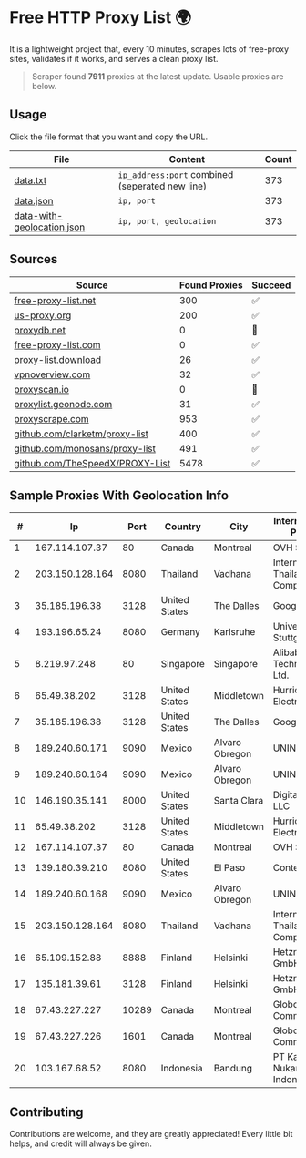 
# Free HTTP Proxy List 🌍

It is a lightweight project that, every 10 minutes, scrapes lots of free-proxy sites, validates if it works, and serves a clean proxy list.


> Scraper found **7911** proxies at the latest update. Usable proxies are below.

## Usage

Click the file format that you want and copy the URL.


|File|Content|Count|
|----|-------|-----|
|[data.txt](https://raw.githubusercontent.com/themiralay/Proxy-List-World/master/data.txt)|`ip_address:port` combined (seperated new line)|373|
|[data.json](https://raw.githubusercontent.com/themiralay/Proxy-List-World/master/data.json)|`ip, port`|373|
|[data-with-geolocation.json](https://raw.githubusercontent.com/themiralay/Proxy-List-World/master/data-with-geolocation.json)|`ip, port, geolocation`|373|

## Sources

|Source|Found Proxies|Succeed|
|------|-------------|-------|
|[free-proxy-list.net](https://free-proxy-list.net)|300|✅|
|[us-proxy.org](https://www.us-proxy.org)|200|✅|
|[proxydb.net](http://proxydb.net)|0|🚫|
|[free-proxy-list.com](https://free-proxy-list.com/?page=&port=&type%5B%5D=http&type%5B%5D=https&up_time=0&search=Search)|0|✅|
|[proxy-list.download](https://www.proxy-list.download/HTTP)|26|✅|
|[vpnoverview.com](https://vpnoverview.com/privacy/anonymous-browsing/free-proxy-servers)|32|✅|
|[proxyscan.io](https://www.proxyscan.io)|0|🚫|
|[proxylist.geonode.com](https://proxylist.geonode.com/api/proxy-list?limit=300&page=1&sort_by=lastChecked&sort_type=desc&protocols=http,https)|31|✅|
|[proxyscrape.com](https://api.proxyscrape.com/v2/?request=displayproxies&protocol=http&timeout=10000&country=all&ssl=all&anonymity=all)|953|✅|
|[github.com/clarketm/proxy-list](https://raw.githubusercontent.com/clarketm/proxy-list/master/proxy-list-raw.txt)|400|✅|
|[github.com/monosans/proxy-list](https://raw.githubusercontent.com/monosans/proxy-list/main/proxies/http.txt)|491|✅|
|[github.com/TheSpeedX/PROXY-List](https://raw.githubusercontent.com/TheSpeedX/PROXY-List/master/http.txt)|5478|✅|


## Sample Proxies With Geolocation Info

|#|Ip|Port|Country|City|Internet Service Provider|
|-|--|----|-------|----|-------------------------|
|1|167.114.107.37|80|Canada|Montreal|OVH SAS|
|2|203.150.128.164|8080|Thailand|Vadhana|Internet Thailand Company Ltd|
|3|35.185.196.38|3128|United States|The Dalles|Google LLC|
|4|193.196.65.24|8080|Germany|Karlsruhe|Universitaet Stuttgart|
|5|8.219.97.248|80|Singapore|Singapore|Alibaba (US) Technology Co., Ltd.|
|6|65.49.38.202|3128|United States|Middletown|Hurricane Electric LLC|
|7|35.185.196.38|3128|United States|The Dalles|Google LLC|
|8|189.240.60.171|9090|Mexico|Alvaro Obregon|UNINET|
|9|189.240.60.164|9090|Mexico|Alvaro Obregon|UNINET|
|10|146.190.35.141|8000|United States|Santa Clara|DigitalOcean, LLC|
|11|65.49.38.202|3128|United States|Middletown|Hurricane Electric LLC|
|12|167.114.107.37|80|Canada|Montreal|OVH SAS|
|13|139.180.39.210|8080|United States|El Paso|Conterra|
|14|189.240.60.168|9090|Mexico|Alvaro Obregon|UNINET|
|15|203.150.128.164|8080|Thailand|Vadhana|Internet Thailand Company Ltd|
|16|65.109.152.88|8888|Finland|Helsinki|Hetzner Online GmbH|
|17|135.181.39.61|3128|Finland|Helsinki|Hetzner Online GmbH|
|18|67.43.227.227|10289|Canada|Montreal|GloboTech Communications|
|19|67.43.227.226|1601|Canada|Montreal|GloboTech Communications|
|20|103.167.68.52|8080|Indonesia|Bandung|PT Kataji Nukami Indonesia|



## Contributing

Contributions are welcome, and they are greatly appreciated! Every
little bit helps, and credit will always be given.

